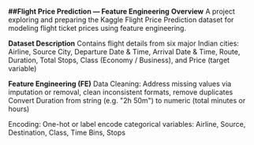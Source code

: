 **##Flight Price Prediction — Feature Engineering**
**Overview**
A project exploring and preparing the Kaggle Flight Price Prediction dataset for modeling flight ticket prices using feature engineering.

**Dataset Description**
Contains flight details from six major Indian cities: Airline, Source City, Departure Date & Time, Arrival Date & Time, Route, Duration, Total Stops, Class (Economy / Business), and Price (target variable) 

**Feature Engineering (FE)**
Data Cleaning:
  Address missing values via imputation or removal, clean inconsistent formats, remove duplicates
  Convert Duration from string (e.g. "2h 50m") to numeric (total minutes or hours) 

Encoding:
  One-hot or label encode categorical variables: Airline, Source, Destination, Class, Time Bins, Stops


